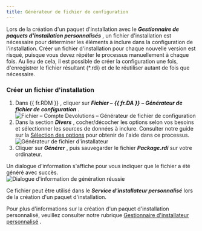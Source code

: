 ```yaml
---
title: Générateur de fichier de configuration
---
```

Lors de la création d'un paquet d'installation avec le ***Gestionnaire de paquets d'installation personnalisés*** , un fichier d'installation est nécessaire pour déterminer les éléments à inclure dans la configuration de l'installation. Créer un fichier d'installation pour chaque nouvelle version est risqué, puisque vous devez répéter le processus manuellement à chaque fois. Au lieu de cela, il est possible de créer la configuration une fois, d'enregistrer le fichier résultant (*.rdi) et de le réutiliser autant de fois que nécessaire. 

### Créer un fichier d'installation 
1. Dans {{ fr.RDM }} , cliquer sur ***Fichier –*** ***{{ fr.DA }}*** ***– Générateur de fichier de configuration*** .  
![Fichier – Compte Devolutions – Générateur de fichier de configuration](https://webdevolutions.azureedge.net/docs/fr/rdm/windows/clip11248.png) 
1. Dans la section ***Divers*** , cocher/décocher les options selon vos besoins et sélectionner les sources de données à inclure. Consulter notre guide sur la [Sélection des options](/fr/rdm/windows/installation/client/custom-installer-service/installer-file-generator/option-selection/) pour obtenir de l'aide dans ce processus.  
![Générateur de fichier d'installateur](https://webdevolutions.azureedge.net/docs/fr/rdm/windows/clip11249.png) 
1. Cliquer sur ***Générer*** , puis sauvegarder le fichier ***Package.rdi*** sur votre ordinateur. 

Un dialogue d'information s'affiche pour vous indiquer que le fichier a été généré avec succès.  
![Dialogue d'information de génération réussie](https://webdevolutions.azureedge.net/docs/fr/rdm/windows/RDMWin2072.png) 

Ce fichier peut être utilisé dans le ***Service d'installateur personnalisé*** lors de la création d'un paquet d'installation.  

Pour plus d'informations sur la création d'un paquet d'installation personnalisé, veuillez consulter notre rubrique [Gestionnaire d'installateur personnalisé](/fr/rdm/windows/installation/client/custom-installer-service/custom-installer-manager/) . 


